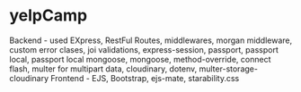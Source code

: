 # yelpCamp

Backend - used EXpress, RestFul Routes, middlewares, morgan middleware, custom error clases, joi validations, express-session, passport, passport local, passport local mongoose, mongoose, method-override, connect flash, multer for multipart data, cloudinary, dotenv, multer-storage-cloudinary
Frontend - EJS, Bootstrap, ejs-mate, starability.css
